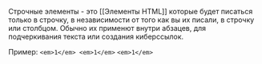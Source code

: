 Строчные элементы - это [[Элементы HTML]] которые будет писаться только в строчку, в независимости от того как вы их писали, в строчку или столбцом. Обычно их применют внутри абзацев, для подчеркивания текста или создания киберссылок.

Пример:
`<em>1</em> <em>1</em>`
`<em>1</em>`